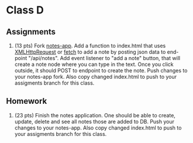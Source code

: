 # Class D

## Assignments

1. (13 pts) Fork [notes-app](https://github.com/Kilavagora/notes-app). Add a function to index.html that uses [XMLHttpRequest](https://developer.mozilla.org/en-US/docs/Web/API/XMLHttpRequest) or [fetch](https://developer.mozilla.org/en-US/docs/Web/API/Fetch_API) to add a note by posting json data to end-point "/api/notes". Add event listener to "add a note" button, that will create a note node where you can type in the text. Once you click outside, it should POST to endpoint to create the note. Push changes to your notes-app fork. Also copy changed index.html to push to your assigments branch for this class.

## Homework

1. (23 pts) Finish the notes application. One should be able to create, update, delete and see all notes those are added to DB. Push your changes to your notes-app. Also copy changed index.html to push to your assigments branch for this class.

